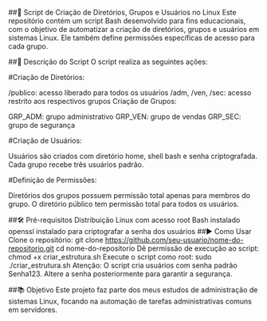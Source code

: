 ##🐧 Script de Criação de Diretórios, Grupos e Usuários no Linux
Este repositório contém um script Bash desenvolvido para fins educacionais, com o objetivo de automatizar a criação de diretórios, grupos e usuários em sistemas Linux. Ele também define permissões específicas de acesso para cada grupo.

##📄 Descrição do Script
O script realiza as seguintes ações:

#Criação de Diretórios:

/publico: acesso liberado para todos os usuários
/adm, /ven, /sec: acesso restrito aos respectivos grupos
Criação de Grupos:

GRP_ADM: grupo administrativo
GRP_VEN: grupo de vendas
GRP_SEC: grupo de segurança

#Criação de Usuários:

Usuários são criados com diretório home, shell bash e senha criptografada.
Cada grupo recebe três usuários padrão.

#Definição de Permissões:

Diretórios dos grupos possuem permissão total apenas para membros do grupo.
O diretório público tem permissão total para todos os usuários.

##🛠️ Pré-requisitos
Distribuição Linux com acesso root
Bash instalado
openssl instalado para criptografar a senha dos usuários
##▶️ Como Usar
Clone o repositório:
git clone https://github.com/seu-usuario/nome-do-repositorio.git
cd nome-do-repositorio
Dê permissão de execução ao script:
chmod +x criar_estrutura.sh
Execute o script como root:
sudo ./criar_estrutura.sh
Atenção: O script cria usuários com senha padrão Senha123. Altere a senha posteriormente para garantir a segurança.

##📚 Objetivo
Este projeto faz parte dos meus estudos de administração de sistemas Linux, focando na automação de tarefas administrativas comuns em servidores.
